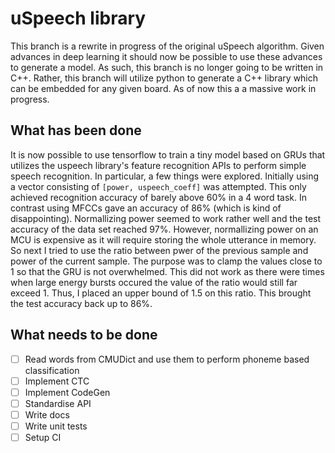 # uSpeech library #
This branch is a rewrite in progress of the original uSpeech algorithm. Given advances in deep learning it should now be possible
to use these advances to generate a model. As such, this branch is no longer going to be written in C++. Rather,
this branch will utilize python to generate a C++ library which can be embedded for any given board. As of now this a a massive work in progress.

## What has been done ##
It is now possible to use tensorflow to train a tiny model based on GRUs that utilizes the uspeech library's feature recognition APIs to
perform simple speech recognition. In particular, a few things were explored. Initially using a vector consisting of
`[power, uspeech_coeff]` was attempted. This only achieved recognition accuracy of barely above 60% in a 4 word task. In contrast using MFCCs gave an accuracy of 86% (which is kind of disappointing). Normallizing power seemed to work rather well and the test accuracy of the
data set reached 97%. However, normallizing power on an MCU is expensive as it will require storing the whole utterance in memory. So next I tried to use the ratio between pwer of the previous sample and power of the current sample. The purpose was to clamp the values close to 1 so that the GRU is not overwhelmed. This did not work as there were times when large energy bursts occured the value of the ratio would still far exceed 1. Thus, I placed an upper bound of 1.5 on this ratio. This brought the test accuracy back up to 86%.

## What needs to be done ##
- [ ] Read words from CMUDict and use them to perform phoneme based classification
- [ ] Implement CTC
- [ ] Implement CodeGen
- [ ] Standardise API
- [ ] Write docs
- [ ] Write unit tests
- [ ] Setup CI
